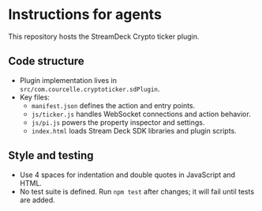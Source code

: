 # Instructions for agents

This repository hosts the StreamDeck Crypto ticker plugin.

## Code structure

- Plugin implementation lives in `src/com.courcelle.cryptoticker.sdPlugin`.
- Key files:
    - `manifest.json` defines the action and entry points.
    - `js/ticker.js` handles WebSocket connections and action behavior.
    - `js/pi.js` powers the property inspector and settings.
    - `index.html` loads Stream Deck SDK libraries and plugin scripts.

## Style and testing

- Use 4 spaces for indentation and double quotes in JavaScript and HTML.
- No test suite is defined. Run `npm test` after changes; it will fail until tests are added.
